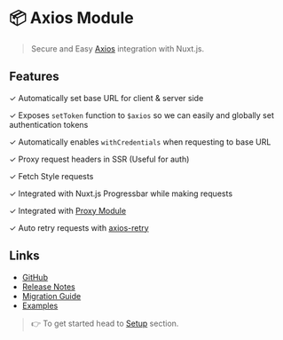 # 📦 Axios Module

> Secure and Easy [Axios](https://github.com/axios/axios) integration with Nuxt.js.

## Features

✓ Automatically set base URL for client & server side

✓ Exposes `setToken` function to `$axios` so we can easily and globally set authentication tokens

✓ Automatically enables `withCredentials` when requesting to base URL

✓ Proxy request headers in SSR (Useful for auth)

✓ Fetch Style requests

✓ Integrated with Nuxt.js Progressbar while making requests

✓ Integrated with [Proxy Module](https://github.com/nuxt-community/proxy-module)

✓ Auto retry requests with [axios-retry](https://github.com/softonic/axios-retry)

## Links

* [GitHub](https://github.com/nuxt-community/axios-module)
* [Release Notes](./CHANGELOG.md)
* [Migration Guide](migration.md)
* [Examples](https://axios.nuxtjs.org/usage.html)

> 👉 To get started head to [Setup](setup.md) section.

